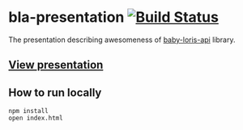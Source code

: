 # bla-presentation [![Build Status](https://travis-ci.org/tarmolov/bla-presentation.svg?branch=master)](https://travis-ci.org/tarmolov/bla-presentation)
The presentation describing awesomeness of [baby-loris-api](https://github.com/tarmolov/baby-loris-api) library.

## [View presentation](http://tarmolov.ru/bla-presentation)

## How to run locally
```
npm install
open index.html
```
